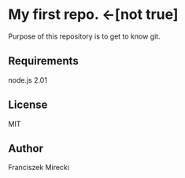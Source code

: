 # My first repo. <-[not true]

Purpose of this repository is to get to know git.

## Requirements

node.js 2.01

## License

MIT

## Author

Franciszek Mirecki
